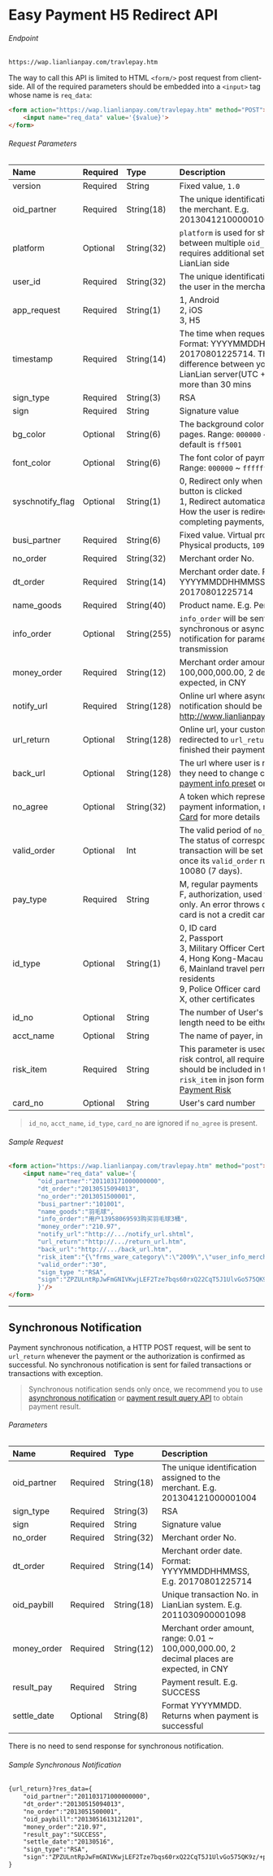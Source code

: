 # Easy Payment H5 Redirect API

###### Endpoint

```html
https://wap.lianlianpay.com/travlepay.htm
```

The way to call this API is limited to HTML ```<form/>``` post request from client-side. All of the required parameters should be embedded into a ```<input>``` tag whose name is ```req_data```:

```html
<form action="https://wap.lianlianpay.com/travlepay.htm" method="POST">
	<input name="req_data" value='{$value}'>
</form> 
```



###### Request Parameters

|Name|Required|Type|Description|
|:---|:---|:---|:---|
|version|Required|String|Fixed value, ```1.0```|
|oid_partner|Required|String(18)|The unique identification assigned to the merchant. E.g. 201304121000001004|
|platform|Optional|String(32)| ```platform``` is used for sharing user info between multiple ```oid_partner```, this requires additional settings from LianLian side|
|user_id|Required|String(32)|The unique identification assigned to the user in the merchant’s system|
|app_request|Required|String(1)| 1, Android <br> 2, iOS <br> 3, H5|
|timestamp|Required|String(14)|The time when request is initialized. Format: YYYYMMDDHHMMSS, E.g. 20170801225714. The time difference between your server and LianLian server(UTC +8) should be no more than 30 mins|
|sign_type|Required|String(3)|RSA |
|sign|Required|String|Signature value|
|bg_color|Optional|String(6)|The background color of payment pages. Range: ```000000``` ~ ```ffffff```. By default is ```ff5001```|
|font_color|Optional|String(6)|The font color of payment pages. Range: ```000000``` ~ ```ffffff```|
|syschnotify_flag|Optional|String(1)| 0, Redirect only when the return button is clicked <br> 1, Redirect automatically <br> How the user is redirected after completing payments, by default is 0|
|busi_partner|Required|String(6)|Fixed value. Virtual products, ```101001```; Physical products, ```109001```|
|no_order|Required|String(32)|Merchant order No.|
|dt_order|Required|String(14)|Merchant order date. Format: YYYYMMDDHHMMSS, E.g. 20170801225714|
|name_goods|Required|String(40)|Product name. E.g. Pen|
|info_order|Optional|String(255)|```info_order``` will be sent back in synchronous or asynchronous notification for parameters transmission|
|money_order|Required|String(12)|Merchant order amount, range: 0.01 ~ 100,000,000.00, 2 decimal places are expected, in CNY|
|notify_url|Required|String(128)|Online url where asynchronous notification should be sent, E.g. http://www.lianlianpay.com/help/notify|
|url_return|Optional|String(128)|Online url, your customer will be redirected to ```url_return``` once they finished their payment|
|back_url|Optional|String(128)| The url where user is redirected when they need to change cards. For [payment info preset](easypay.md#payment-info-preset) only|
|no_agree|Optional|String(32)| A token which represents the key payment information, refer to [Binding Card](easypay.md) for more details|
|valid_order|Optional|Int|The valid period of ```no_order```, in minute. The status of corresponding transaction will be set to "Closed" once its ```valid_order``` run out. Default: 10080 (7 days). |
|pay_type|Required|String| M, regular payments <br> F, authorization, used for credit card only. An error throws out if the used card is not a credit card|
|id_type|Optional|String(1)| 0, ID card <br> 2, Passport <br> 3, Military Officer Certificate <br> 4, Hong Kong-Macau laissez-passer <br> 6, Mainland travel permit for Taiwan residents <br> 9, Police Officer card <br> X, other certificates |
|id_no|Optional|String|The number of User's ID card. The length need to be either 15 or 18|
|acct_name|Optional|String|The name of payer, in Chinese|
|risk_item|Required|String| This parameter is used for payment risk control, all required parameters should be included in the value of ```risk_item``` in json format, refer to [Payment Risk](payment_risk_item.md)| 
|card_no|Optional|String|User's card number|

> ```id_no```, ```acct_name```, ```id_type```, ```card_no``` are ignored if ```no_agree``` is present.

###### Sample Request

```html
<form action="https://wap.lianlianpay.com/travlepay.htm" method="post"> 
	<input name="req_data" value='{
		"oid_partner":"201103171000000000",
		"dt_order":"20130515094013",
		"no_order":"2013051500001",
		"busi_partner":"101001",
		"name_goods":"羽毛球",
		"info_order":"用户13958069593购买羽毛球3桶",
		"money_order":"210.97",
		"notify_url":"http://.../notify_url.shtml",
		"url_return":"http://.../return_url.htm",
		"back_url":"http://.../back_url.htm",
		"risk_item":"{\"frms_ware_category\":\"2009\",\"user_info_mercht_userno\":\"123456\",\"user_info_dt_register\":\"20141015165530\",\"user_info_full_name\":\"张三\",\"user_info_id_no\":\"3306821990012121221\",\"user_info_identify_type\":\"1\",\"user_info_identify_state\":\"1\"}",
		"valid_order":"30",
		"sign_type ":"RSA",
		"sign":"ZPZULntRpJwFmGNIVKwjLEF2Tze7bqs60rxQ22CqT5J1UlvGo575QK9z/+p+7E9cOoRoWzqR6xHZ6WVv3dloyGKDR0btvrdqPgUAoeaX/YOWzTh00vwcQ+HBtXE+vPTfAqjCTxiiSJEOY7ATCF1q7iP3sfQxhS0nDUug1LP3OLk="
		}'/>
</form>
```

***

## Synchronous Notification

Payment synchronous notification, a HTTP POST request, will be sent to ```url_return``` whenever the payment or the authorization is confirmed as successful. No synchronous notification is sent for failed transactions or transactions with exception. 

> Synchronous notification sends only once, we recommend you to use [asynchronous notification](asyn_notification.md) or [payment result query API](easypay_payment_result_query.md) to obtain payment result.

###### Parameters

|Name|Required|Type|Description|
|:---|:---|:---|:---|
|oid_partner|Required|String(18)|The unique identification assigned to the merchant. E.g. 201304121000001004|
|sign_type|Required|String(3)|RSA |
|sign|Required|String|Signature value|
|no_order|Required|String(32)|Merchant order No.|
|dt_order|Required|String(14)|Merchant order date. Format: YYYYMMDDHHMMSS, E.g. 20170801225714|
|oid_paybill|Required|String(18)|Unique transaction No. in LianLian system. E.g. 2011030900001098|
|money_order|Required|String(12)|Merchant order amount, range: 0.01 ~ 100,000,000.00, 2 decimal places are expected, in CNY|
|result_pay|Required|String| Payment result. E.g. SUCCESS|
|settle_date|Optional|String(8)| Format YYYYMMDD. Returns when payment is successful|

There is no need to send response for synchronous notification.

###### Sample Synchronous Notification

```html
{url_return}?res_data={
	"oid_partner":"201103171000000000",
	"dt_order":"20130515094013",
	"no_order":"2013051500001",
	"oid_paybill":"2013051613121201",
	"money_order":"210.97",
	"result_pay":"SUCCESS",
	"settle_date":"20130516",
	"sign_type":"RSA", 
	"sign":"ZPZULntRpJwFmGNIVKwjLEF2Tze7bqs60rxQ22CqT5J1UlvGo575QK9z/+p+7E9cOoRoWzqR6xHZ6WVv3dloyGKDR0btvrdqPgUAoeaX/YOWzTh00vwcQ+HBtXE+vPTfAqjCTxiiSJEOY7ATCF1q7iP3sfQxhS0nDUug1LP3OLk="
}
```